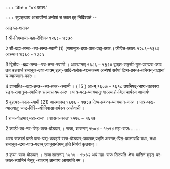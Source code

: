 +++
title = "०४ कालः"

+++
सुग्रहत्वाय आचार्याणां अन्येषां च काल इह निर्दिश्यते --
                    
आङ्ग्ल-शतकः

1 श्री-निगमान्त-महा-देशिकः  १२६८- १३७० 

2 श्री-ब्रह्म-तन्त्र--स्व-तन्त्र-स्वामी (1) 
(रामानुज-दया-पात्र-पद्य-कारः ) जीवित-कालः १२८६–१३८६ 
आस्थान १३६० - १३८६ 

3 द्वितीय--ब्रह्म-तन्त्र--स्व-तन्त्र-स्वामी । आस्थानम्  १३८६ – १३९४ 
द्वादश-सहस्री-गुरु-परम्परा-कारः तत्र उत्तरार्धे रामानुज-दया-पात्रम् इत्य्-आदि-श्लोक-पञ्चकस्य अन्येषां सर्वेषां दिव्य-प्रबन्ध-तनियन्-पद्यानां च व्याख्यान-कारः । 

4 ज्ञानाब्धि--ब्रह्म-तन्त्र--स्व-तन्त्र--स्वामी । ( 15 ) आ-म् १६०७ - १६१८ 
उपनिषद्-भाष्य-कारस्य रङ्ग-रामानुज-स्वामिनः सन्न्यासाश्रम-प्रदः । पात्र-पद्य-व्याख्यातुः वात्स्याहो-बिलाचार्यस्य आचार्यः 

5 बृहत्पर-काल-स्वामी (21) आस्थानम् १६७६ - १७३७ 
दिव्य-प्रबन्ध-व्याख्यान-कारः । पात्र-पद्य-व्याख्यातुः चन्द्र-गिरि--श्रीनिवासाचार्यस्य अन्तेवासी । 

1 राज-वोडयार् महा-राजः । शासन-कालः १५७८ – १६१७ 

2 कण्ठी-रव-नर-सिंह-राज-वोडयार् । राजा, शासनम् १७०४ - १७१४ 
महा-राजः ... ...

अस्य सकाशं प्राप्ते पात्र-पद्य-व्यवहारे राज-वोडयार्-कालात् प्रभृति अस्मत्-पितृ-कालावधि यथा, तथा रामानुज-दया-पात्र-पद्यम् एवानुसन्धेयम् इति निर्णयं कृतवान् । 

3 कृष्ण-राज-वोडयार् । राजा शासनम् १७१४ - १७३२ 
अयं महा-राजः तिरुपति-क्षेत्र-वासिनं बृहत्-पर-काल-स्वामिनं मैसूर् -राज्यम् आनाय्य आश्रयति स्म । 